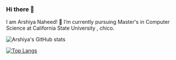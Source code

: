### Hi there 👋

I am Arshiya Naheed!
🔭 I’m currently pursuing Master's in Computer Science at California State University , chico.

![Arshiya's GitHub stats](https://github-readme-stats.vercel.app/api?username=arshiya19&show=reviews,discussions_started,discussions_answered,prs_merged,prs_merged_percentage)

[![Top Langs](https://github-readme-stats.vercel.app/api/top-langs/?username=arshiya19&layout=pie)](https://github.com/arshiya19/github-readme-stats)

<!--
**arshiya19/arshiya19** is a ✨ _special_ ✨ repository because its `README.md` (this file) appears on your GitHub profile.

Here are some ideas to get you started:

- 🔭 I’m currently working on ...
- 🌱 I’m currently learning ...
- 👯 I’m looking to collaborate on ...
- 🤔 I’m looking for help with ...
- 💬 Ask me about ...
- 📫 How to reach me: ...
- 😄 Pronouns: ...
- ⚡ Fun fact: ...
-->


